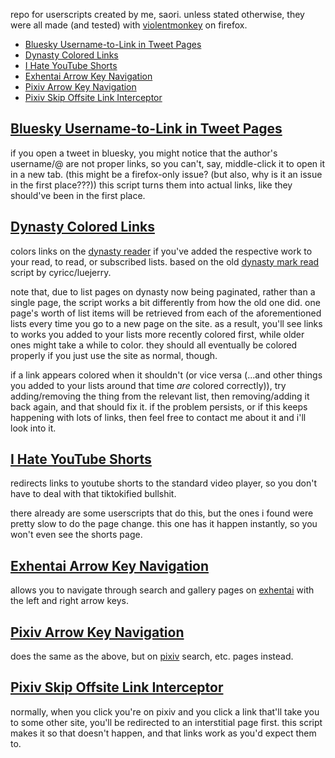 repo for userscripts created by me, saori. unless stated otherwise, they were all made (and tested) with [violentmonkey](https://violentmonkey.github.io/) on firefox.

- [Bluesky Username-to-Link in Tweet Pages](#bluesky-username-to-link-in-tweet-pages)
- [Dynasty Colored Links](#dynasty-colored-links)
- [I Hate YouTube Shorts](#i-hate-youtube-shorts)
- [Exhentai Arrow Key Navigation](#exhentai-arrow-key-navigation)
- [Pixiv Arrow Key Navigation](#pixiv-arrow-key-navigation)
- [Pixiv Skip Offsite Link Interceptor](#pixiv-skip-offsite-link-interceptor)

## [Bluesky Username-to-Link in Tweet Pages](https://github.com/saoricake/userscripts/raw/main/bluesky-username-to-link.user.js)

if you open a tweet in bluesky, you might notice that the author's username/@ are not proper links, so you can't, say, middle-click it to open it in a new tab. (this might be a firefox-only issue? (but also, why is it an issue in the first place???)) this script turns them into actual links, like they should've been in the first place.

## [Dynasty Colored Links](https://github.com/saoricake/userscripts/raw/main/dynasty-colored-links.user.js)

colors links on the [dynasty reader](https://dynasty-scans.com/) if you've added the respective work to your read, to read, or subscribed lists. based on the old [dynasty mark read](https://github.com/luejerry/dynasty-markread) script by cyricc/luejerry.

note that, due to list pages on dynasty now being paginated, rather than a single page, the script works a bit differently from how the old one did. one page's worth of list items will be retrieved from each of the aforementioned lists every time you go to a new page on the site. as a result, you'll see links to works you added to your lists more recently colored first, while older ones might take a while to color. they should all eventually be colored properly if you just use the site as normal, though.

if a link appears colored when it shouldn't (or vice versa (...and other things you added to your lists around that time *are* colored correctly)), try adding/removing the thing from the relevant list, then removing/adding it back again, and that should fix it. if the problem persists, or if this keeps happening with lots of links, then feel free to contact me about it and i'll look into it.

## [I Hate YouTube Shorts](https://github.com/saoricake/userscripts/raw/main/i-hate-youtube-shorts.user.js)

redirects links to youtube shorts to the standard video player, so you don't have to deal with that tiktokified bullshit.

there already are some userscripts that do this, but the ones i found were pretty slow to do the page change. this one has it happen instantly, so you won't even see the shorts page.

## [Exhentai Arrow Key Navigation](https://github.com/saoricake/userscripts/raw/main/arrow-keys-exhentai.user.js)

allows you to navigate through search and gallery pages on [exhentai](https://exhentai.org/) with the left and right arrow keys.

## [Pixiv Arrow Key Navigation](https://github.com/saoricake/userscripts/raw/main/arrow-keys-pixiv.user.js)

does the same as the above, but on [pixiv](https://www.pixiv.net/) search, etc. pages instead.

## [Pixiv Skip Offsite Link Interceptor](https://github.com/saoricake/userscripts/raw/main/pixiv-offsite-links.user.js)

normally, when you click you're on pixiv and you click a link that'll take you to some other site, you'll be redirected to an interstitial page first. this script makes it so that doesn't happen, and that links work as you'd expect them to.
